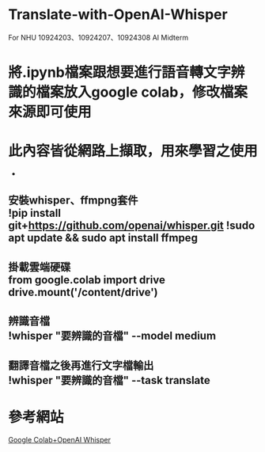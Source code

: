 # Translate-with-OpenAI-Whisper
For NHU 10924203、10924207、10924308 AI Midterm
# 將.ipynb檔案跟想要進行語音轉文字辨識的檔案放入google colab，修改檔案來源即可使用
# 此內容皆從網路上擷取，用來學習之使用

-
安裝whisper、ffmpng套件
<br>
  !pip install git+https://github.com/openai/whisper.git
  !sudo apt update && sudo apt install ffmpeg
-
掛載雲端硬碟
<br>
  from google.colab import drive
<br>
  drive.mount('/content/drive')
<br>
-
辨識音檔
<br>
  !whisper "要辨識的音檔" --model medium
-
翻譯音檔之後再進行文字檔輸出
<br>
  !whisper "要辨識的音檔" --task translate
-
# 參考網站
[Google Colab+OpenAI Whisper](https://youtu.be/lPEcsxNaEzk)  <br>
